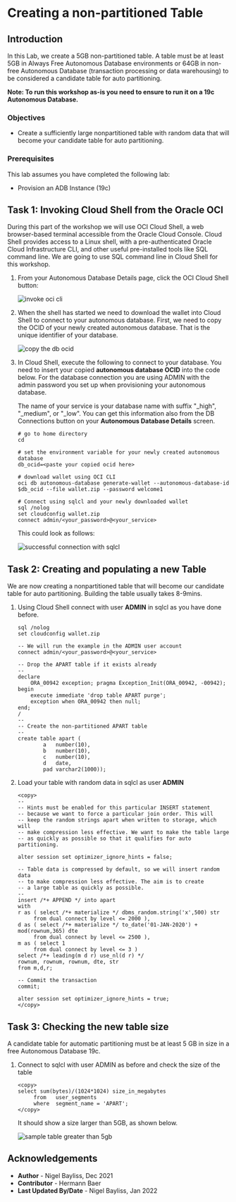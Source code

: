 # Creating a non-partitioned Table

## Introduction

In this Lab, we create a 5GB non-partitioned table. A table must be at least 5GB in Always Free Autonomous Database environments or 64GB in non-free Autonomous Database (transaction processing or data warehousing) to be considered a candidate table for auto partitioning.

**Note: To run this workshop as-is you need to ensure to run it on a 19c Autonomous Database.**

### Objectives
- Create a sufficiently large nonpartitioned table with random data that will become your candidate table for auto partitioning.

### Prerequisites
This lab assumes you have completed the following lab:

- Provision an ADB Instance (19c)


## Task 1: Invoking Cloud Shell from the Oracle OCI 

During this part of the workshop we will use OCI Cloud Shell, a web browser-based terminal accessible from the Oracle Cloud Console. Cloud Shell provides access to a Linux shell, with a pre-authenticated Oracle Cloud Infrastructure CLI, and other useful pre-installed tools like SQL command line. We are going to use SQL command line in Cloud Shell for this workshop. 


1. From your Autonomous Database Details page, click the OCI Cloud Shell button:

	![invoke oci cli](./images/apart_create_table_01.jpg)

2. When the shell has started we need to download the wallet into Cloud Shell to connect to your autonomous database. 
   First, we need to copy the OCID of your newly created autonomous database. That is the unique identifier of your database.	

	![copy the db ocid](./images/apart_create_table_02.jpg)


3. 	In Cloud Shell, execute the following to connect to your database. You need to insert your copied **autonomous database OCID** into the code below. For the database connection you are using ADMIN with the admin password you set up when provisioning your autonomous database.

	The name of your service is your database name with suffix "_high", "_medium", or "_low". You can get this information also from the DB Connections button on your **Autonomous Database Details** screen.
	
	```
	# go to home directory
	cd
	
	# set the environment variable for your newly created autonomous database
	db_ocid=<paste your copied ocid here>
	 
	# download wallet using OCI CLI 
	oci db autonomous-database generate-wallet --autonomous-database-id $db_ocid --file wallet.zip --password welcome1
	
	# Connect using sqlcl and your newly downloaded wallet
	sql /nolog
	set cloudconfig wallet.zip
	connect admin/<your_password>@<your_service>
	```
	This could look as follows:

	![successful connection with sqlcl](./images/apart_create_table_03.jpg)


## Task 2: Creating and populating a new Table

We are now creating a nonpartitioned table that will become our candidate table for auto partitioning. Building the table usually takes 8-9mins.

1. Using Cloud Shell connect with user **ADMIN** in sqlcl as you have done before.
	
	```
	sql /nolog
	set cloudconfig wallet.zip
	
	-- We will run the example in the ADMIN user account
	connect admin/<your_password>@<your_service>
	  
	-- Drop the APART table if it exists already
	--
	declare
		ORA_00942 exception; pragma Exception_Init(ORA_00942, -00942);
	begin
		execute immediate 'drop table APART purge';
		exception when ORA_00942 then null;
	end;
	/
	--
	-- Create the non-partitioned APART table
	--
	create table apart (
			a   number(10), 
			b   number(10), 
			c   number(10), 
			d   date, 
			pad varchar2(1000));
	```

2. Load your table with random data in sqlcl as user **ADMIN**
	
	```
	<copy>
	--
	-- Hints must be enabled for this particular INSERT statement
	-- because we want to force a particular join order. This will 
	-- keep the random strings apart when written to storage, which will  
	-- make compression less effective. We want to make the table large
	-- as quickly as possible so that it qualifies for auto partitioning.
	  
	alter session set optimizer_ignore_hints = false;
	  
	-- Table data is compressed by default, so we will insert random data 
	-- to make compression less effective. The aim is to create
	-- a large table as quickly as possible.
	-- 
	insert /*+ APPEND */ into apart
	with
	r as ( select /*+ materialize */ dbms_random.string('x',500) str 
	     from dual connect by level <= 2000 ),
	d as ( select /*+ materialize */ to_date('01-JAN-2020') + mod(rownum,365) dte 
	     from dual connect by level <= 2500 ),
	m as ( select 1 
	     from dual connect by level <= 3 )
	select /*+ leading(m d r) use_nl(d r) */
	rownum, rownum, rownum, dte, str
	from m,d,r;
	  
	-- Commit the transaction
	commit;

	alter session set optimizer_ignore_hints = true;
	</copy>
	```    

## Task 3: Checking the new table size
A candidate table for automatic partitioning must be at least 5 GB in size in a free Autonomous Database 19c.

1. Connect to sqlcl with user ADMIN as before and check the size of the table

	```
	<copy>
	select sum(bytes)/(1024*1024) size_in_megabytes 
	     from   user_segments
	     where  segment_name = 'APART';
	</copy>
	```
	It should show a size larger than 5GB, as shown below.

	![sample table greater than 5gb](./images/apart_create_table_04.jpg)

## Acknowledgements
* **Author** - Nigel Bayliss, Dec 2021 
* **Contributor** - Hermann Baer
* **Last Updated By/Date** - Nigel Bayliss, Jan 2022
